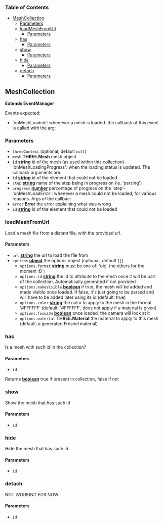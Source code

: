 <!-- Generated by documentation.js. Update this documentation by updating the source code. -->

### Table of Contents

-   [MeshCollection][1]
    -   [Parameters][2]
    -   [loadMeshFromUrl][3]
        -   [Parameters][4]
    -   [has][5]
        -   [Parameters][6]
    -   [show][7]
        -   [Parameters][8]
    -   [hide][9]
        -   [Parameters][10]
    -   [detach][11]
        -   [Parameters][12]

## MeshCollection

**Extends EventManager**

Events expected:

-   'onMeshLoaded': whenever a mesh is loaded. the callback of this event is called with the arg:

### Parameters

-   `threeContext`   (optional, default `null`)
-   `mesh` **THREE.Mesh** mesh object
-   `id` **[string][13]** id of the mesh (as used within this collection)-   'onMeshLoadingProgress': when the loading status is updated. The callback arguments are:
-   `id` **[string][13]** id of the element that could not be loaded
-   `step` **[string][13]** name of the step being in progression (ie. 'parsing')
-   `progress` **[number][14]** percentage of progress on the 'step'-   'onMeshLoadError': whenever a mesh could not be loaded, for various reasons. Args of the callbac:
-   `error` **[Error][15]** the error explaining what was wrong
-   `id` **[string][13]** id of the element that could not be loaded

### loadMeshFromUrl

Load a mesh file from a distant file, with the provided url.

#### Parameters

-   `url` **[string][13]** the url to load the file from
-   `options` **[object][16]** the options object (optional, default `{}`)
    -   `options.format` **[string][13]** must be one of: 'obj' (no others for the moment :D )
    -   `options.id` **[string][13]** the id to attribute to the mesh once it will be part of the collection. Automatically generated if not provided
    -   `options.makeVisible` **[boolean][17]** if true, the mesh will be added and made visible once loaded. If false, it's just going to be parsed and will have to be added later using its id (default: true)
    -   `options.color` **[string][13]** the color to apply to the mesh in the format '#FFFFFF' (default: '#FFFFFF', does not apply if a material is given)
    -   `options.focusOn` **[boolean][17]** once loaded, the camera will look at it
    -   `options.material` **THREE.Material** the material to apply to this mesh (default: a generated Fresnel material)

### has

Is a mesh with such id in the collection?

#### Parameters

-   `id`  

Returns **[boolean][17]** true if present in collection, false if not

### show

Show the mesh that has such id

#### Parameters

-   `id`  

### hide

Hide the mesh that has such id

#### Parameters

-   `id`  

### detach

NOT WORKING FOR NOW

#### Parameters

-   `id`  

[1]: #meshcollection

[2]: #parameters

[3]: #loadmeshfromurl

[4]: #parameters-1

[5]: #has

[6]: #parameters-2

[7]: #show

[8]: #parameters-3

[9]: #hide

[10]: #parameters-4

[11]: #detach

[12]: #parameters-5

[13]: https://developer.mozilla.org/docs/Web/JavaScript/Reference/Global_Objects/String

[14]: https://developer.mozilla.org/docs/Web/JavaScript/Reference/Global_Objects/Number

[15]: https://developer.mozilla.org/docs/Web/JavaScript/Reference/Global_Objects/Error

[16]: https://developer.mozilla.org/docs/Web/JavaScript/Reference/Global_Objects/Object

[17]: https://developer.mozilla.org/docs/Web/JavaScript/Reference/Global_Objects/Boolean
